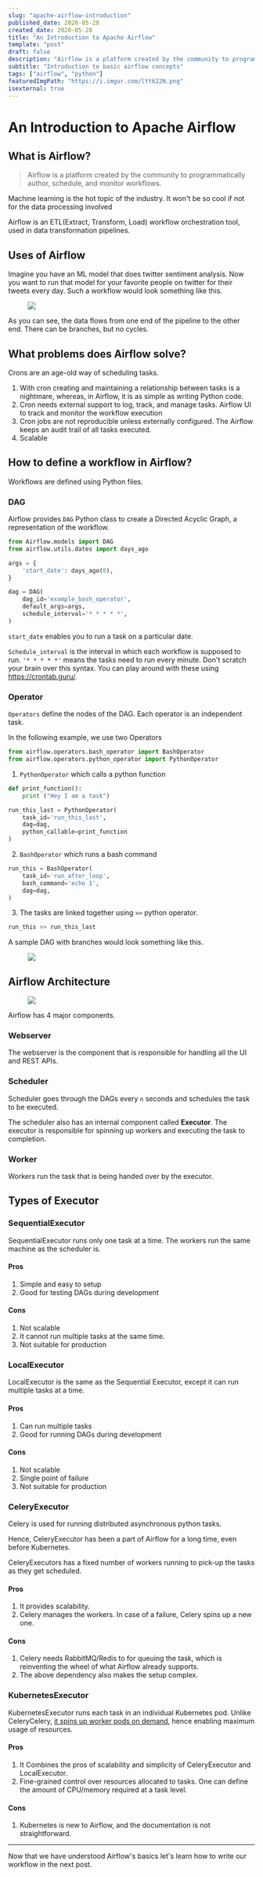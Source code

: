 ```yaml
---
slug: "apache-airflow-introduction"
published_date: 2020-05-28
created_date: 2020-05-28
title: "An Introduction to Apache Airflow"
template: "post"
draft: false
description: "Airflow is a platform created by the community to programmatically author, schedule, and monitor workflows. In this blog we will underestand the basics of airflow"
subtitle: "Introduction to basic airflow concepts"
tags: ["airflow", "python"]
featuredImgPath: "https://i.imgur.com/lYt622N.png"
isexternal: true
---
```



# An Introduction to Apache Airflow 

## What is Airflow?

> Airflow is a platform created by the community to programmatically author, schedule, and monitor workflows. 

Machine learning is the hot topic of the industry. It won't be so cool if not for the data processing involved

Airflow is an ETL(Extract, Transform, Load) workflow orchestration tool, used in data transformation pipelines.

## Uses of Airflow

Imagine you have an ML model that does twitter sentiment analysis. Now you want to run that model for your favorite people on twitter for their tweets every day. Such a workflow would look something like this.

<figure>

![](https://i.imgur.com/qgSw3xW.png)

</figure>


As you can see, the data flows from one end of the pipeline to the other end. There can be branches, but no cycles.


## What problems does Airflow solve?

Crons are an age-old way of scheduling tasks.

1. With cron creating and maintaining a relationship between tasks is a nightmare, whereas, in Airflow, it is as simple as writing Python code.
2. Cron needs external support to log, track, and manage tasks. Airflow UI to track and monitor the workflow execution
3. Cron jobs are not reproducible unless externally configured. The Airflow keeps an audit trail of all tasks executed.
4. Scalable


## How to define a workflow in Airflow?

Workflows are defined using Python files. 

### DAG

Airflow provides `DAG` Python class to create a Directed Acyclic Graph, a representation of the workflow.

```python
from Airflow.models import DAG
from airflow.utils.dates import days_ago

args = {
    'start_date': days_ago(0),
}

dag = DAG(
    dag_id='example_bash_operator',
    default_args=args,
    schedule_interval='* * * * *',
)

```

`start_date` enables you to run a task on a particular date.

`Schedule_interval` is the interval in which each workflow is supposed to run. `'* * * * *'` means the tasks need to run every minute. Don't scratch your brain over this syntax. You can play around with these using https://crontab.guru/. 


### Operator

`Operators` define the nodes of the DAG. Each operator is an independent task. 

In the following example, we use two Operators 

```python
from airflow.operators.bash_operator import BashOperator
from airflow.operators.python_operator import PythonOperator
```

1. `PythonOperator` which calls a python function

```python
def print_function():
    print ("Hey I am a task")

run_this_last = PythonOperator(
    task_id='run_this_last',
    dag=dag,
    python_callable=print_function
)
```

2. `BashOperator` which runs a bash command

```python
run_this = BashOperator(
    task_id='run_after_loop',
    bash_command='echo 1',
    dag=dag,
)
```

3. The tasks are linked together using `>>` python operator.


```python
run_this >> run_this_last
```

A sample DAG with branches would look something like this. 

<figure>

![](https://i.imgur.com/VyqpE8n.png)

</figure>

## Airflow Architecture

<figure>

![](https://i.imgur.com/UT38Lok.png)

</figure>

Airflow has 4 major components.

### Webserver

The webserver is the component that is responsible for handling all the UI and REST APIs. 

### Scheduler

Scheduler goes through the DAGs every `n` seconds and schedules the task to be executed.

The scheduler also has an internal component called **Executor**. The executor is responsible for spinning up workers and executing the task to completion.

### Worker

Workers run the task that is being handed over by the executor.

## Types of Executor

### SequentialExecutor

SequentialExecutor runs only one task at a time. The workers run the same machine as the scheduler is. 

#### Pros
1. Simple and easy to setup
2. Good for testing DAGs during development

#### Cons
1. Not scalable
2. It cannot run multiple tasks at the same time.
3. Not suitable for production

### LocalExecutor

LocalExecutor is the same as the Sequential Executor, except it can run multiple tasks at a time.

#### Pros
1. Can run multiple tasks
2. Good for running DAGs during development

#### Cons
1. Not scalable
2. Single point of failure
3. Not suitable for production


### CeleryExecutor

Celery is used for running distributed asynchronous python tasks. 

Hence, CeleryExecutor has been a part of Airflow for a long time, even before Kubernetes. 

CeleryExecutors has a fixed number of workers running to pick-up the tasks as they get scheduled.

#### Pros

1. It provides scalability.
2. Celery manages the workers. In case of a failure, Celery spins up a new one.

#### Cons

1. Celery needs RabbitMQ/Redis to for queuing the task, which is reinventing the wheel of what Airflow already supports.
2. The above dependency also makes the setup complex.

### KubernetesExecutor

KubernetesExecutor runs each task in an individual Kubernetes pod. Unlike CeleryCelery, [it spins up worker pods on demand](https://bhavaniravi.com/blog/deploying-airflow-on-kubernetes/), hence enabling maximum usage of resources.

#### Pros

1. It Combines the pros of scalability and simplicity of CeleryExecutor and LocalExecutor.
2. Fine-grained control over resources allocated to tasks. One can define the amount of CPU/memory required at a task level.

#### Cons

1. Kubernetes is new to Airflow, and the documentation is not straightforward.

---

Now that we have understood Airflow's basics let's learn how to write our workflow in the next post. 
